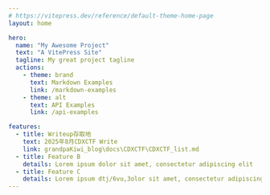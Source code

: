 ```yaml
---
# https://vitepress.dev/reference/default-theme-home-page
layout: home

hero:
  name: "My Awesome Project"
  text: "A VitePress Site"
  tagline: My great project tagline
  actions:
    - theme: brand
      text: Markdown Examples
      link: /markdown-examples
    - theme: alt
      text: API Examples
      link: /api-examples

features:
  - title: Writeup存取地
    text: 2025年8月CDXCTF Write
    link: grandpaKiwi_blog\docs\CDXCTF\CDXCTF_list.md
  - title: Feature B
    details: Lorem ipsum dolor sit amet, consectetur adipiscing elit
  - title: Feature C
    details: Lorem ipsum dtj/6vu,3olor sit amet, consectetur adipiscing elit
---
```


